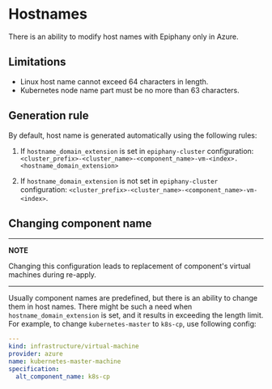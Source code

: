 # Hostnames

There is an ability to modify host names with Epiphany only in Azure.

## Limitations

- Linux host name cannot exceed 64 characters in length.
- Kubernetes node name part must be no more than 63 characters.

## Generation rule

By default, host name is generated automatically using the following rules:

1. If `hostname_domain_extension` is set in `epiphany-cluster` configuration:
`<cluster_prefix>-<cluster_name>-<component_name>-vm-<index>.<hostname_domain_extension>`

2. If `hostname_domain_extension` is not set in `epiphany-cluster` configuration:
`<cluster_prefix>-<cluster_name>-<component_name>-vm-<index>`.

## Changing component name

---
**NOTE**

Changing this configuration leads to replacement of component's virtual machines during re-apply.

---

Usually component names are predefined, but there is an ability to change them in host names.
There might be such a need when `hostname_domain_extension` is set, and it results in exceeding the length limit.
For example, to change `kubernetes-master` to `k8s-cp`, use following config:

```yaml
---
kind: infrastructure/virtual-machine
provider: azure
name: kubernetes-master-machine
specification:
  alt_component_name: k8s-cp
```
